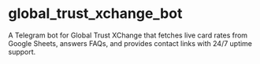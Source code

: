 # global_trust_xchange_bot
A Telegram bot for Global Trust XChange that fetches live card rates from Google Sheets, answers FAQs, and provides contact links with 24/7 uptime support.
